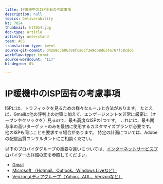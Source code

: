 ```yaml
---
title: IP暖機中のISP固有の考慮事項
description: null
topics: Deliverability
kt: 7054
thumbnail: kt7054.jpg
doc-type: article
activity: understand
team: ACS
translation-type: tm+mt
source-git-commit: d42a8c3b06308fca0cf3e9db8d634a767fc0cdc6
workflow-type: tm+mt
source-wordcount: '117'
ht-degree: 0%

---
```



# IP暖機中のISP固有の考慮事項

ISPには、トラフィックを見るための様々なルールと方法があります。 たとえば、Gmailは他の評判上の対策に加えて、エンゲージメントを非常に厳密に（オープンやクリックを）見るので、最も高度なISPの1つです。 これには、最も関与率の高いターゲットのみを最初に使用するカスタマイズプランが必要です。 他のISPも同じことを要求する場合があります。 特定の計画については、Adobeの配信品質コンサルタントにご相談ください。

以下のプロバイダグループの重要な違いについては、[インターネットサービスプロバイダーの詳細](/help/internet-service-provider-specifics/overview.md)の節を参照してください。

* [Gmail](/help/internet-service-provider-specifics/gmail.md)
* [Microsoft （Hotmail、Outlook、Windows Liveなど）](/help/internet-service-provider-specifics/microsoft.md)
* [Verizonメディアグループ（Yahoo、AOL、Verizonなど）](/help/internet-service-provider-specifics/verizon-media-group.md)
